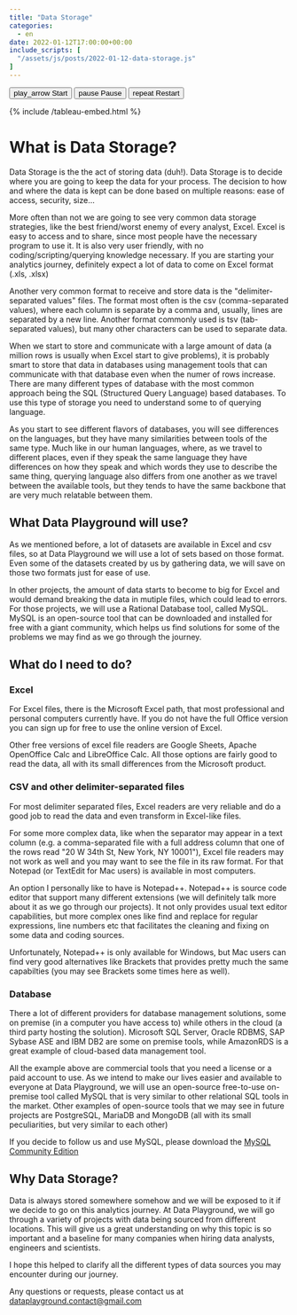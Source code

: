 ```yaml
---
title: "Data Storage"
categories: 
  - en
date: 2022-01-12T17:00:00+00:00
include_scripts: [
  "/assets/js/posts/2022-01-12-data-storage.js"
]
---
```


<div id="tableauEmbed">
  <div id="tableauBtn">
    <button id="start-btn" type="button" class="btn btn-outline-dark">
      <span class="material-symbols-outlined">play_arrow</span>
      Start
    </button>
    <button id="continue-btn" type="button" class="btn btn-outline-dark" style="display:none">
      <span class="material-symbols-outlined">resume</span>
      Continue
    </button>
    <button id="pause-btn" type="button" class="btn btn-outline-dark disabled">
      <span class="material-symbols-outlined">pause</span>
      Pause
    </button>  
	<button id="play-pause-btn" type="button" class="btn btn-outline-dark" style="display:none">
      <span class="material-symbols-outlined">play_pause</span>
      Play/Pause
    </button>  
	<button id="restart-btn" type="button" class="btn btn-outline-dark disabled">
      <span class="material-symbols-outlined">repeat</span>
      Restart
    </button>
  </div>

  {% include /tableau-embed.html %}

</div>

# What is Data Storage?

Data Storage is the the act of storing data (duh!). Data Storage is to decide where you are going to keep the data for your process. The decision to how and where the data is kept can be done based on multiple reasons: ease of access, security, size...

More often than not we are going to see very common data storage strategies, like the best friend/worst enemy of every analyst, Excel. Excel is easy to access and to share, since most people have the necessary program to use it. It is also very user friendly, with no coding/scripting/querying knowledge necessary. If you are starting your analytics journey, definitely expect a lot of data to come on Excel format (.xls, .xlsx)

Another very common format to receive and store data is the "delimiter-separated values" files. The format most often is the csv (comma-separated values), where each column is separate by a comma and, usually, lines are separated by a new line. Another format commonly used is tsv (tab-separated values), but many other characters can be used to separate data.

When we start to store and communicate with a large amount of data (a million rows is usually when Excel start to give problems), it is probably smart to store that data in databases using management tools that can communicate with that database even when the numer of rows increase. There are many different types of database with the most common approach being the SQL (Structured Query Language) based databases. To use this type of storage you need to understand some to of querying language. 

As you start to see different flavors of databases, you will see differences on the languages, but they have many similarities between tools of the same type. Much like in our human languages, where, as we travel to different places, even if they speak the same language they have differences on how they speak and which words they use to describe the same thing, querying language also differs from one another as we travel between the available tools, but they tends to have the same backbone that are very much relatable between them.

## What Data Playground will use?

As we mentioned before, a lot of datasets are available in Excel and csv files, so at Data Playground we will use a lot of sets based on those format. Even some of the datasets created by us by gathering data, we will save on those two formats just for ease of use.

In other projects, the amount of data starts to become to big for Excel and would demand breaking the data in mutiple files, which could lead to errors. For those projects, we will use a Rational Database tool, called MySQL. MySQL is an open-source tool that can be downloaded and installed for free with a giant community, which helps us find solutions for some of the problems we may find as we go through the journey.

## What do I need to do?

### Excel

For Excel files, there is the Microsoft Excel path, that most professional and personal computers currently have. If you do not have the full Office version you can sign up for free to use the online version of Excel.

Other free versions of excel file readers are Google Sheets, Apache OpenOffice Calc and LibreOffice Calc. All those options are fairly good to read the data, all with its small differences from the Microsoft product.

### CSV and other delimiter-separated files

For most delimiter separated files, Excel readers are very reliable and do a good job to read the data and even transform in Excel-like files.

For some more complex data, like when the separator may appear in a text column (e.g. a comma-separated file with a full address column that one of the rows read "20 W 34th St, New York, NY 10001"), Excel file readers may not work as well and you may want to see the file in its raw format. For that Notepad (or TextEdit for Mac users) is available in most computers.

An option I personally like to have is Notepad++. Notepad++ is source code editor that support many different extensions (we will definitely talk more about it as we go through our projects). It not only provides usual text editor capabilities, but more complex ones like find and replace for regular expressions, line numbers etc that facilitates the cleaning and fixing on some data and coding sources.

Unfortunately, Notepad++ is only available for Windows, but Mac users can find very good alternatives like Brackets that provides pretty much the same capabilties (you may see Brackets some times here as well).

### Database

There a lot of different providers for database management solutions, some on premise (in a computer you have access to) while others in the cloud (a third party hosting the solution). Microsoft SQL Server, Oracle RDBMS, SAP Sybase ASE and IBM DB2 are some on premise tools, while AmazonRDS is a great example of cloud-based data management tool.

All the example above are commercial tools that you need a license or a paid account to use. As we intend to make our lives easier and available to everyone at Data Playground, we will use an open-source free-to-use on-premise tool called MySQL that is very similar to other relational SQL tools in the market. Other examples of open-source tools that we may see in future projects are PostgreSQL, MariaDB and MongoDB (all with its small peculiarities, but very similar to each other)

If you decide to follow us and use MySQL, please download the [MySQL Community Edition](https://dev.mysql.com/downloads/installer/)

## Why Data Storage?

Data is always stored somewhere somehow and we will be exposed to it if we decide to go on this analytics journey. At Data Playground, we will go through a variety of projects with data being sourced from different locations. This will give us a great understanding on why this topic is so important and a baseline for many companies when hiring data analysts, engineers and scientists.



I hope this helped to clarify all the different types of data sources you may encounter during our journey. 

Any questions or requests, please contact us at dataplayground.contact@gmail.com
